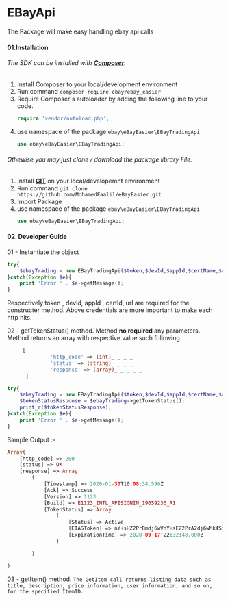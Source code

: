 # EBayApi
The Package will make easy handling ebay api calls

#### 01.Installation
###### The SDK can be installed with [**Composer**](https://getcomposer.org/).

1. Install Composer to your local/development environment 
2. Run command
    `composer require ebay/ebay_easier`
3. Require Composer's autoloader by adding the following line to your code.
    ```php
    require 'vendor/autoload.php';
   ```
4. use namespace of the package `ebay\eBayEasier\EBayTradingApi`  
    ```php
   use ebay\eBayEasier\EBayTradingApi;
   ``` 
###### Othewise you may just clone / download the package library File.

01. Install [**GIT**](https://git-scm.com/downloads) on your local/developemnt environment
02. Run command 
    `git clone https://github.com/MohamedFaalil/eBayEasier.git`
03. Import Package 
04. use namespace of the package `ebay\eBayEasier\EBayTradingApi`  
     ```php
    use ebay\eBayEasier\EBayTradingApi;
    ```    

#### 02. Developer Guide

01 - Instantiate the object 
```php
try{
    $ebayTrading = new EBayTradingApi($token,$devId,$appId,$certName,$url);
}catch(Exception $e){
    print 'Error ' . $e->getMessage();
}
```
Respectively token , devId, appId , certId, url are required for the constructer method. Above credentials are more important to make each http hits.

02 - getTokenStatus() method.
 Method **no required** any parameters.
 Method returns an array with respective value such following
 ```php
      [
               'http_code' => (int)_ _ _ _
               'status' => (string)_ _ _ _
               'response' => (array)_ _ _ _ _
       ]
```

```php
try{
    $ebayTrading = new EBayTradingApi($token,$devId,$appId,$certName,$url);
    $tokenStatusResponse = $ebayTrading->getTokenStatus();
    print_r($tokenStatusResponse);
}catch(Exception $e){
    print 'Error ' . $e->getMessage();
}

``` 

Sample Output :-
```php
Array(
    [http_code] => 200
    [status] => OK
    [response] => Array
        (
            [Timestamp] => 2020-01-30T10:08:34.596Z
            [Ack] => Success
            [Version] => 1123
            [Build] => E1123_INTL_APISIGNIN_19059236_R1
            [TokenStatus] => Array
                (
                    [Status] => Active
                    [EIASToken] => nY+sHZ2PrBmdj6wVnY+sEZ2PrA2dj6wMk4SiCpeCoAydj6x9nY+seQ==
                    [ExpirationTime] => 2020-09-17T22:32:48.000Z
                )

        )

)
```
03 - getItem() method.
`The GetItem call returns listing data such as title, description, price information, user information, and so on, for the specified ItemID.`
